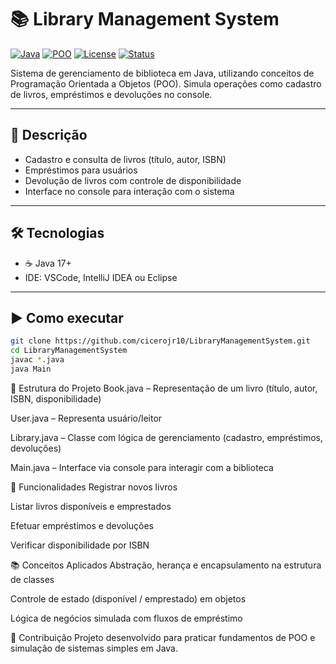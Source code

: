 # 📚 Library Management System

[![Java](https://img.shields.io/badge/Java-17+-red?logo=java&logoColor=white)]()
[![POO](https://img.shields.io/badge/POO-Orientado%20a%20Objetos-blueviolet)]()
[![License](https://img.shields.io/badge/license-MIT-green.svg)](LICENSE)
[![Status](https://img.shields.io/badge/status-Concluído-brightgreen)]()

Sistema de gerenciamento de biblioteca em Java, utilizando conceitos de Programação Orientada a Objetos (POO). Simula operações como cadastro de livros, empréstimos e devoluções no console.

---

## 🧱 Descrição

- Cadastro e consulta de livros (título, autor, ISBN)
- Empréstimos para usuários
- Devolução de livros com controle de disponibilidade
- Interface no console para interação com o sistema

---

## 🛠 Tecnologias

- ☕ Java 17+
- IDE: VSCode, IntelliJ IDEA ou Eclipse

---

## ▶️ Como executar

```bash
git clone https://github.com/cicerojr10/LibraryManagementSystem.git
cd LibraryManagementSystem
javac *.java
java Main
```


📌 Estrutura do Projeto
Book.java – Representação de um livro (título, autor, ISBN, disponibilidade)

User.java – Representa usuário/leitor

Library.java – Classe com lógica de gerenciamento (cadastro, empréstimos, devoluções)

Main.java – Interface via console para interagir com a biblioteca

🧠 Funcionalidades
Registrar novos livros

Listar livros disponíveis e emprestados

Efetuar empréstimos e devoluções

Verificar disponibilidade por ISBN

📚 Conceitos Aplicados
Abstração, herança e encapsulamento na estrutura de classes

Controle de estado (disponível / emprestado) em objetos

Lógica de negócios simulada com fluxos de empréstimo

🤝 Contribuição
Projeto desenvolvido para praticar fundamentos de POO e simulação de sistemas simples em Java.
